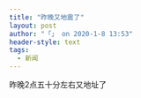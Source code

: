 ```yaml
---
title: "昨晚又地震了"
layout: post
author: "「」 on 2020-1-8 13:53"
header-style: text
tags:
  - 新闻
---
```


<head></head>
<body>
  昨晚2点五十分左右又地址了
</body>


